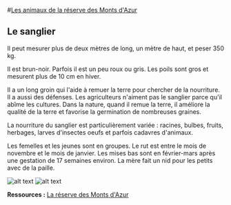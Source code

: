 #[Les animaux de la réserve des Monts d'Azur](http://www.haut-thorenc.com/la-reserve/la-faune-la-flore/)

## Le sanglier
Il peut mesurer plus de deux mètres de long, un mètre de haut, et peser 350 kg.

Il est brun-noir. Parfois il est un peu roux ou gris. Les poils sont gros et mesurent plus de 10 cm en hiver.

Il a un long groin qui l'aide à remuer la terre pour chercher de la nourriture. Il a aussi des défenses.
Les agriculteurs n'aiment pas le sanglier parce qu'il abîme les cultures. Dans la nature, quand il remue
la terre, il améliore la qualité de la terre et favorise la germination de nombreuses graines.

La nourriture du sanglier est particulièrement variée : racines, bulbes, fruits, herbages, larves d'insectes
oeufs et parfois cadavres d'animaux.

Les femelles et les jeunes sont en groupes. Le rut est entre le mois de novembre et le mois de janvier.
Les mises bas sont en février-mars après une gestation de 17 semaines environ.
La mère fait un nid pour les petits avec de la paille.

![alt text](http://www.haut-thorenc.com/wp-content/uploads/2014/04/Le-sanglier-1-V2.jpg)
![alt text](http://www.haut-thorenc.com/wp-content/uploads/2014/04/Le-sanglier-2-V2.jpg)

__Ressources :__
[La réserve des Monts d'Azur](http://www.haut-thorenc.com)
